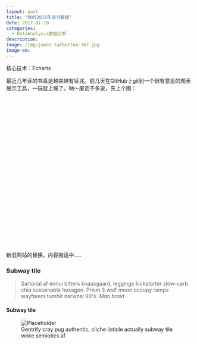 ```yaml
---
layout: post
title: "我的2016年读书数据"
date: 2017-01-10
categories:
  - DataAnalysis数据分析
description:
image: /img/james-tarbotton-367.jpg
image-sm:
---
```

核心技术：Echarts<br/>

最近几年读的书真是越来越有征兆。前几天在GitHub上git到一个很有意思的图表展示工具，一玩就上瘾了。呐～废话不多说，先上个图：

<html>
<head>
    <meta charset="utf-8">
    <title>ECharts</title>
    <!-- 引入 echarts.js -->
    <script src="/assets/js/echarts.js"></script>
</head>
<body>
    <!-- 为ECharts准备一个具备大小（宽高）的Dom -->
    <div id="main" style="width: 750px;height:400px;"></div>
    <script type="text/javascript">
        // 基于准备好的dom，初始化echarts实例
        var myChart = echarts.init(document.getElementById('main'));

        // 指定图表的配置项和数据
        var xData = function() {
    var data = ["Jan","Feb","Mar","Apr","May","Jun","Jul","Aug","Sep","Oct","Nov","Dec"];
    for (var i = 1; i < 13; i++) {
        //data.push(i + "月份");
        data.push(data[i]);
    }
    return data;
}();

option = {
    backgroundColor: "#FAFAFA",
    "title": {
        "text": "2016 Reading Records",
        "subtext": "BY Zhendi Huang",
       x: "6%",

        textStyle: {
            color: '#010D13',
            fontSize: '22',
        },
        subtextStyle: {
            color: '#90979c',
            fontSize: '16',

        },
    },
    "tooltip": {
        "trigger": "axis",
        "axisPointer": {
            "type": "shadow",
            textStyle: {
                color: "#000000"
            }

        },
    },
    "grid": {
        "borderWidth":0,
        "top": 210,
        "bottom": 90,
        textStyle: {
            color: "#fff"
        }
    },
    "legend": {
        x: '70%',
        top: '11%',
        textStyle: {
            color: '#90979c',
        },
        "data": ['Personal Development', 'Professional', '平均']
    },


    "calculable": true,
    "xAxis": [{
        "type": "category",
        "axisLine": {
            lineStyle: {
                color: '#90979c'
            }
        },
        "splitLine": {
            "show": false
        },
        "axisTick": {
            "show": false
        },
        "splitArea": {
            "show": false
        },
        "axisLabel": {
            "interval": 0,

        },
        "data": xData,
    }],
    "yAxis": [{
        "type": "value",
        "splitLine": {
            "show": false
        },
        "axisLine": {
            lineStyle: {
                color: '#90979c'
            }
        },
        "axisTick": {
            "show": false
        },
        "axisLabel": {
            "interval": 0,

        },
        "splitArea": {
            "show": false
        },

    }],
    "dataZoom": [{
        "show": true,
        "height": 30,
        "xAxisIndex": [
            0
        ],
        bottom: 30,
        "start": 10,
        "end": 80,
        handleIcon: 'path://M306.1,413c0,2.2-1.8,4-4,4h-59.8c-2.2,0-4-1.8-4-4V200.8c0-2.2,1.8-4,4-4h59.8c2.2,0,4,1.8,4,4V413z',
        handleSize: '100%',
        handleStyle: {
            color: "#d3dee5",

        },
        textStyle: {
            color: "#90979c"
        },
        borderColor: "#90979c"


    }, {
        "type": "inside",
        "show": true,
        "height": 15,
        "start": 1,
        "end": 35
    }],
    "series": [{
            "name": "Personal Development",
            "type": "bar",
            "stack": "总量",
            "barMaxWidth": 35,
            "barGap": "10%",
            "itemStyle": {
                "normal": {
                    "color": "#1C688E",
                    "label": {
                        "show": true,
                        "textStyle": {
                            "color": "#FFFFFF"
                        },
                        "position": "insideTop",
                        formatter: function(p) {
                            return p.value > 0 ? (p.value) : '';
                        }
                    }
                }
            },
            "data": [
                4,
                3,
                3,
                2,
                3,
                1,
                5,
                3,
                2,
                2,
                2,
                3
            ],
        },

        {
            "name": "Professional",
            "type": "bar",
            "stack": "总量",
            "itemStyle": {
                "normal": {
                    "color": "#A0CCE2",
                    "barBorderRadius": 0,
                    "label": {
                        "show": true,
                        "textStyle": {
                            "color": "#90979c"
                        },
                        "position": "top",
                        formatter: function(p) {
                            return p.value > 0 ? (p.value) : '';
                        }
                    }
                }
            },
            "data": [
                2,
                3,
                1,
                1,
                2,
                1,
                2,
                3,
                4,
                3,
                2,
                0
            ]
        }, {
            "name": "Amount",
            "type": "line",
            "stack": "总量",
            symbolSize: 10,
            symbol: 'circle',
            "itemStyle": {
                "normal": {
                    "color": "#1C688E",
                    "barBorderRadius": 0,
                    "label": {
                        "show": true,
                        "position": "top",
                        formatter: function(p) {
                            return p.value > 0 ? (p.value) : '';
                        }
                    }
                }
            },
            "data": [
                6,
                6,
                4,
                3,
                5,
                2,
                7,
                5,
                6,
                5,
                4,
                3
            ]
        },
    ]
}
        // 使用刚指定的配置项和数据显示图表。
        myChart.setOption(option);
    </script>
</body>
</html>


新旧网站的替换，内容搬运中.....

<ul>

</ul>

<ol>

</ol>

<h3>Subway tile</h3>


<figure>

</figure>


<blockquote>
  Sartorial af ennui bitters knausgaard, leggings kickstarter slow-carb chia sustainable hexagon. Prism 3 wolf moon occupy ramps wayfarers tumblr narwhal 90's.
  <cite>Man braid</cite>
</blockquote>

<h4>Subway tile</h4>


<figure>
  <img src="https://unsplash.it/2000/1200?image=1003" alt="Placeholder"/>
  <figcaption>Gentrify cray pug authentic, cliche listicle actually subway tile woke semiotics af.</figcaption>
</figure>
